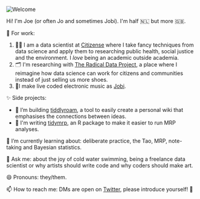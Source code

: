 
![Welcome](https://user-images.githubusercontent.com/8457808/87365955-84d22000-c545-11ea-87ab-541778ee149a.gif)

Hi! I'm Joe (or often Jo and sometimes Jobi). I'm half 🇳🇱 but more 🇬🇧.

🔨 For work:

1. 🧑‍💻 I am a data scientist at [Citizense](https://www.citizense.org/) where I take fancy techniques from data science and apply them to researching public health, social justice and the environment. I *love* being an academic outside academia.
1. 🗂️ I'm researching with [The Radical Data Project](https://radicaldata.org), a place where I reimagine how data science can work for citizens and communities instead of just selling us more shoes.
1. 🎵I make live coded electronic music as [Jobi](https://www.youtube.com/channel/UCL5hqk9xS8vt_jmbVONjQjg).

✨ Side projects:
- 🧠 I’m building [tiddlyroam](https://tiddlyroam.org), a tool to easily create a personal wiki that emphasises the connections between ideas.
- 🧮 I'm writing [tidymrp](https://tidymrp.com), an R package to make it easier to run MRP analyses.

🌱 I’m currently learning about: deliberate practice, the Tao, MRP, note-taking and Bayesian statistics.

💬 Ask me: about the joy of cold water swimming, being a freelance data scientist or why artists should write code and why coders should make art.

😄 Pronouns: they/them.

📫 How to reach me: DMs are open on [Twitter](https://twitter.com/joekroese), please introduce yourself! :wave: